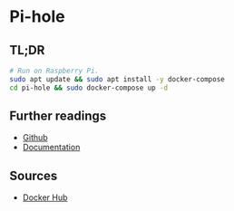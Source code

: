 # Pi-hole

## TL;DR

```sh
# Run on Raspberry Pi.
sudo apt update && sudo apt install -y docker-compose
cd pi-hole && sudo docker-compose up -d
```

## Further readings

- [Github]
- [Documentation]

## Sources

- [Docker Hub]

[docker hub]: https://hub.docker.com/r/pihole/pihole
[documentation]: https://docs.pi-hole.net/
[github]: https://github.com/pi-hole/docker-pi-hole/
